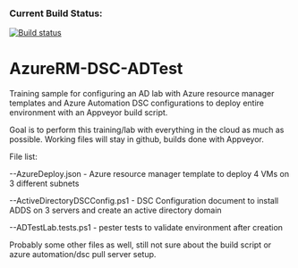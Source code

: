 ### Current Build Status:
[![Build status](https://ci.appveyor.com/api/projects/status/6asgmul1u1b3libh/branch/master?svg=true)](https://ci.appveyor.com/project/murrahjm/azurerm-dsc-adtest/branch/master)

# AzureRM-DSC-ADTest
Training sample for configuring an AD lab with Azure resource manager templates and Azure Automation DSC configurations to deploy entire environment with an Appveyor build script.

Goal is to perform this training/lab with everything in the cloud as much as possible.  Working files will stay in github, builds done with Appveyor.

File list:

--AzureDeploy.json - Azure resource manager template to deploy 4 VMs on 3 different subnets

--ActiveDirectoryDSCConfig.ps1 - DSC Configuration document to install ADDS on 3 servers and create an active directory domain

--ADTestLab.tests.ps1 - pester tests to validate environment after creation

Probably some other files as well, still not sure about the build script or azure automation/dsc pull server setup.
